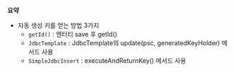 **요약**
- 자동 생성 키를 얻는 방법 3가지
  - `getId()` : 엔터티 save 후 getId()
  - `JdbcTemplate` : JdbcTemplate의 update(psc, generatedKeyHolder) 메서드 사용
  - `SimpleJdbcInsert` : executeAndReturnKey() 메서드 사용
